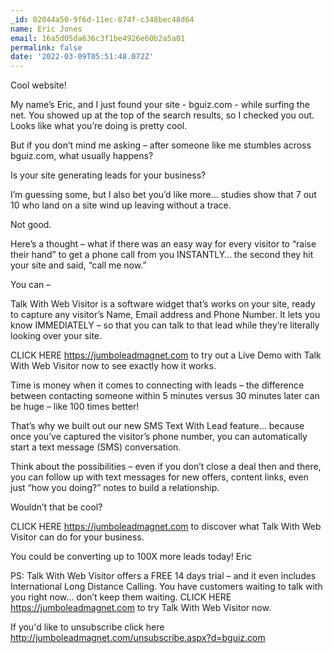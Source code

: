 ```yaml
---
_id: 02044a50-9f6d-11ec-874f-c348bec48d64
name: Eric Jones
email: 16a5d05da636c3f1be4926e60b2a5a01
permalink: false
date: '2022-03-09T05:51:48.072Z'
---
```

Cool website!

My name’s Eric, and I just found your site - bguiz.com - while surfing the net. You showed up at the top of the search results, so I checked you out. Looks like what you’re doing is pretty cool.
 
But if you don’t mind me asking – after someone like me stumbles across bguiz.com, what usually happens?

Is your site generating leads for your business? 
 
I’m guessing some, but I also bet you’d like more… studies show that 7 out 10 who land on a site wind up leaving without a trace.

Not good.

Here’s a thought – what if there was an easy way for every visitor to “raise their hand” to get a phone call from you INSTANTLY… the second they hit your site and said, “call me now.”

You can –
  
Talk With Web Visitor is a software widget that’s works on your site, ready to capture any visitor’s Name, Email address and Phone Number.  It lets you know IMMEDIATELY – so that you can talk to that lead while they’re literally looking over your site.

CLICK HERE https://jumboleadmagnet.com to try out a Live Demo with Talk With Web Visitor now to see exactly how it works.

Time is money when it comes to connecting with leads – the difference between contacting someone within 5 minutes versus 30 minutes later can be huge – like 100 times better!

That’s why we built out our new SMS Text With Lead feature… because once you’ve captured the visitor’s phone number, you can automatically start a text message (SMS) conversation.
  
Think about the possibilities – even if you don’t close a deal then and there, you can follow up with text messages for new offers, content links, even just “how you doing?” notes to build a relationship.

Wouldn’t that be cool?

CLICK HERE https://jumboleadmagnet.com to discover what Talk With Web Visitor can do for your business.

You could be converting up to 100X more leads today!
Eric

PS: Talk With Web Visitor offers a FREE 14 days trial – and it even includes International Long Distance Calling. 
You have customers waiting to talk with you right now… don’t keep them waiting. 
CLICK HERE https://jumboleadmagnet.com to try Talk With Web Visitor now.

If you'd like to unsubscribe click here http://jumboleadmagnet.com/unsubscribe.aspx?d=bguiz.com
